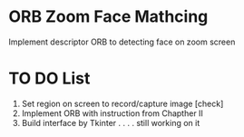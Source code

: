 # ORB Zoom Face Mathcing
Implement descriptor ORB to detecting face on zoom screen


# TO DO List
1. Set region on screen to record/capture image [check]
2. Implement ORB with instruction from Chapther II
3. Build interface by Tkinter
.
.
.
.
still working on it